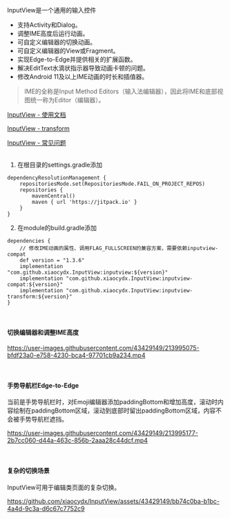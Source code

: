 InputView是一个通用的输入控件
* 支持Activity和Dialog。
* 调整IME高度后运行动画。
* 可自定义编辑器的切换动画。
* 可自定义编辑器的View或Fragment。
* 实现Edge-to-Edge并提供相关的扩展函数。
* 解决EditText水滴状指示器导致动画卡顿的问题。  
* 修改Android 11及以上IME动画的时长和插值器。
> IME的全称是Input Method Editors（输入法编辑器），因此将IME和底部视图统一称为Editor（编辑器）。

[InputView - 使用文档](https://www.yuque.com/u12192380/khwdgb/pi0b7rdhvr16z7gm)

[InputView - transform](https://www.yuque.com/u12192380/zl0316/aviy1ird40pcc0u5)

[InputView - 常见问题](https://www.yuque.com/u12192380/zl0316/ggq72wvpocdempds)
<br/> <br/> 

1. 在根目录的settings.gradle添加
```
dependencyResolutionManagement {
    repositoriesMode.set(RepositoriesMode.FAIL_ON_PROJECT_REPOS)
    repositories {
        mavenCentral()
        maven { url 'https://jitpack.io' }
    }
}
```

2. 在module的build.gradle添加
```
dependencies {
    // 修改IME动画的属性、调用FLAG_FULLSCREEN的兼容方案，需要依赖inputview-compat
    def version = "1.3.6"
    implementation "com.github.xiaocydx.InputView:inputview:${version}"
    implementation "com.github.xiaocydx.InputView:inputview-compat:${version}"
    implementation "com.github.xiaocydx.InputView:inputview-transform:${version}"
}
```

&nbsp;
#### 切换编辑器和调整IME高度
https://user-images.githubusercontent.com/43429149/213995075-bfdf23a0-e758-4230-bca4-97701cb9a234.mp4

&nbsp;
#### 手势导航栏Edge-to-Edge
当前是手势导航栏时，对Emoji编辑器添加paddingBottom和增加高度，滚动时内容绘制在paddingBottom区域，滚动到底部时留出paddingBottom区域，内容不会被手势导航栏遮挡。

https://user-images.githubusercontent.com/43429149/213995177-2b7cc060-d44a-463c-856b-2aaa28c44dcf.mp4

&nbsp;
#### 复杂的切换场景
InputView可用于编辑类页面的复杂切换。

https://github.com/xiaocydx/InputView/assets/43429149/bb74c0ba-b1bc-4a4d-9c3a-d6c67c7752c9





